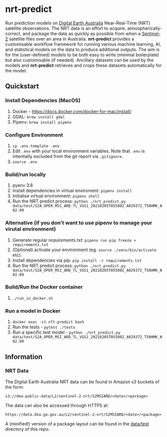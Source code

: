 # nrt-predict

Run prediction models on [Digital Earth Australia](https://www.ga.gov.au/dea) Near-Real-Time (NRT) satellite observations. The NRT data is an effort to acquire, atmospherically-correct, and package the data as quickly as possible from when a [Sentinel-2](http://www.esa.int/Applications/Observing_the_Earth/Copernicus/Sentinel-2) satellite flies over an area in Australia. **nrt-predict** provides a customisable workflow framework for running various machine learning, AI, and statistical models on the data to produce additional outputs. The aim is for the (user-defined) models to be both easy to write (minimal boilerplate) but also customisable (if needed). Ancillary datasets can be used by the models and **nrt-predict** retrieves and crops these datasets automatically for the model.

##

## Quickstart

### Install Dependencies (MacOS)
1. Docker - https://docs.docker.com/docker-for-mac/install/
1. GDAL: `brew install gdal`
1. Pipenv: `brew install pipenv`

### Configure Environment
1. `cp .env.template .env`
1. Edit `.env` with your local environment variables. Note that `.env` is intentially excluded from the git report via `.gitignore`.
1. `source .env`

### Build/run locally
1. pyenv 3.8
1. Install dependencies in virtual enviroment: `pipenv install`
1. Initialise virtual environment: `pipenv shell`
1. Run the NRT predict process: `python ./nrt_predict.py data/test/S2A_OPER_MSI_ARD_TL_VGS1_20210205T055002_A029372_T50HMK_N02.09`

### Alternative (if you don't want to use pipenv to manage your virutal environment)
1. Generate regular *requirements.txt*: `pipenv run pip freeze > requirements.txt`
1. (Optional) activate your environment (eg. `source ./venv/bin/activate` etc).
1. Install dependencies via pip: `pip install -r requirements.txt`
1. Run the NRT predict process: `python ./nrt_predict.py data/test/S2A_OPER_MSI_ARD_TL_VGS1_20210205T055002_A029372_T50HMK_N02.09`

### Build/Run the Docker container
1. `./run_in_docker.sh`

### Run a model in Docker
1. `docker exec -it nft-predict bash`
1. Run the tests - `pytest ./tests`
1. Run a specific test model - `python ./nrt_predict.py data/test/S2A_OPER_MSI_ARD_TL_VGS1_20210205T055002_A029372_T50HMK_N02.09`

## Information

### NRT Data

The Digital Earth Australia NRT data can be found in Amazon s3 buckets of the form:
```
s3://dea-public-data/L2/sentinel-2-nrt/S2MSIARD/<date>/<package>
```
The data can also be accessed through HTTPS at:
```
https://data.dea.ga.gov.au/L2/sentinel-2-nrt/S2MSIARD/<date>/<package>
```

A (minified!) version of a package layout can be found in the [data/test](https://github.com/daleroberts/nrt-predict/tree/main/data/test/) directory of this repo.
